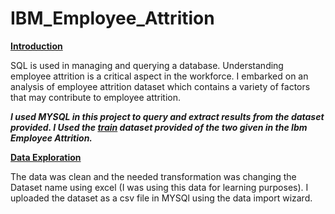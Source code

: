 # IBM_Employee_Attrition

****<ins>Introduction</ins>****

SQL is used in managing and querying a database. Understanding employee attrition is a critical aspect in the workforce. I embarked on an analysis of employee attrition dataset which contains a variety of factors that may contribute to employee attrition.

***I used MYSQL in this project to query and extract results from the dataset provided. I Used the ***<ins>train</ins>*** dataset provided of the two given in the Ibm Employee Attrition.***

****<ins>Data Exploration</ins>****

The data was clean and the needed transformation was changing the Dataset name using excel (I was using this data for learning purposes).
I uploaded the dataset as a csv file in MYSQl using the data import wizard. 

